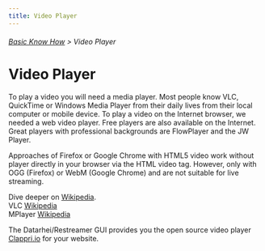 ```yaml
---
title: Video Player
---
```

###### [Basic Know How](../wiki/basic-know-how.html) > Video Player

# Video Player

To play a video you will need a media player. Most people know VLC, QuickTime or Windows Media Player from their daily lives from their local computer or mobile device. To play a video on the Internet browser, we needed a web video player. Free players are also available on the Internet. Great players with professional backgrounds are FlowPlayer and the JW Player.  

Approaches of Firefox or Google Chrome with HTML5 video work without player directly in your browser via the HTML video tag. However, only with OGG (Firefox) or WebM (Google Chrome) and are not suitable for live streaming.

Dive deeper on <a href="https://en.wikipedia.org/wiki/Media_player_(software)" target="_blank">Wikipedia</a>.  
VLC <a href="https://en.wikipedia.org/wiki/VLC_media_player" target="_blank">Wikipedia</a>  
MPlayer <a href="https://en.wikipedia.org/wiki/MPlayer" target="_blank">Wikipedia</a>  

The Datarhei/Restreamer GUI provides you the open source video player <a href="http://www.clappri.io/" target="_blank">Clappri.io</a> for your website.

